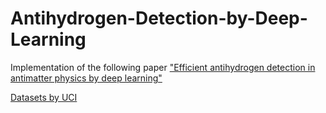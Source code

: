 # Antihydrogen-Detection-by-Deep-Learning

Implementation of the following paper 
<a href=https://arxiv.org/abs/1706.01826> "Efficient antihydrogen detection in antimatter
physics by deep learning"

<a href= http://mlphysics.ics.uci.edu/data/antihydrogen/>  Datasets by UCI




